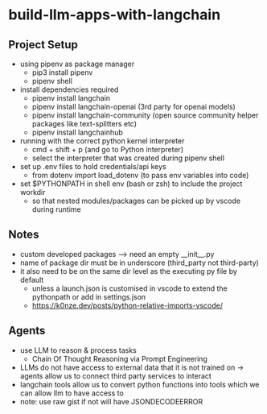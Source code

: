 # build-llm-apps-with-langchain

## Project Setup

- using pipenv as package manager
  - pip3 install pipenv
  - pipenv shell
- install dependencies required
  - pipenv install langchain
  - pipenv install langchain-openai (3rd party for openai models)
  - pipenv install langchain-community (open source community helper packages like text-splitters etc)
  - pipenv install langchainhub
- running with the correct python kernel interpreter
  - cmd + shift + p (and go to Python interpreter)
  - select the interpreter that was created during pipenv shell
- set up .env files to hold credentials/api keys
  - from dotenv import load_dotenv (to pass env variables into code)
- set $PYTHONPATH in shell env (bash or zsh) to include the project workdir
  - so that nested modules/packages can be picked up by vscode during runtime

## Notes

- custom developed packages --> need an empty \_\_init\_\_.py
- name of package dir must be in underscore (third_party not third-party)
- it also need to be on the same dir level as the executing py file by default
  - unless a launch.json is customised in vscode to extend the pythonpath or add in settings.json
  - https://k0nze.dev/posts/python-relative-imports-vscode/

## Agents

- use LLM to reason & process tasks
  - Chain Of Thought Reasoning via Prompt Engineering
- LLMs do not have access to external data that it is not trained on -> agents allow us to connect third party services to interact
- langchain tools allow us to convert python functions into tools which we can allow llm to have access to
- note: use raw gist if not will have JSONDECODEERROR
